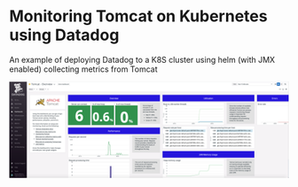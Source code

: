 # Monitoring Tomcat on Kubernetes using Datadog

An example of deploying Datadog to a K8S cluster using helm (with JMX enabled) collecting metrics from Tomcat

![Datadog-Tomcat](./Datadog-Tomcat.png)